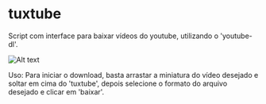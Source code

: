 # tuxtube
Script com interface para baixar vídeos do youtube, utilizando o 'youtube-dl'.

![Alt text](https://github.com/shellscriptx/tuxtube/blob/master/screenshot.png "tuxtube.sh")

Uso:
  Para iniciar o download, basta arrastar a miniatura do vídeo desejado e soltar em cima do 'tuxtube',
  depois selecione o formato do arquivo desejado e clicar em 'baixar'.
  
  

